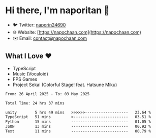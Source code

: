 # Hi there, I'm naporitan 👋

- 🐦 Twitter: [naporin24690](https://twitter.com/naporin24690)
- 🌐 Website: [https://napochaan.com](https://napochaan.com)
- ✉️ Email: [contact@napochaan.com](mailto:contact@napochaan.com)

## What I Love ❤️
- TypeScript
- Music (Vocaloid)
- FPS Games
- Project Sekai (Colorful Stage! feat. Hatsune Miku)

<!--START_SECTION:waka-->

```txt
From: 26 April 2025 - To: 03 May 2025

Total Time: 24 hrs 37 mins

unity        5 hrs 49 mins   >>>>>>-------------------   23.64 %
TypeScript   51 mins         >------------------------   03.51 %
Python       15 mins         -------------------------   01.05 %
JSON         13 mins         -------------------------   00.92 %
Text         11 mins         -------------------------   00.79 %
```

<!--END_SECTION:waka-->


